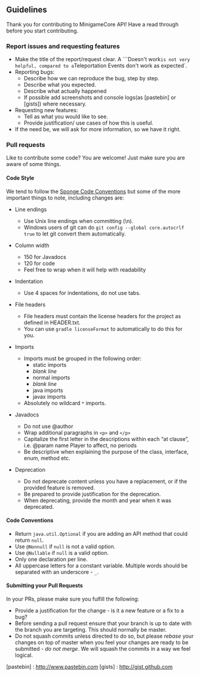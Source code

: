 Guidelines
---

Thank you for contributing to MinigameCore API! Have a read through before you start contributing.

### Report issues and requesting features
* Make the title of the report/request clear. A ```Doesn't work` is not very helpful, compared to a `Teleportation Events
don't work as expected`.
* Reporting bugs:
    * Describe how we can reproduce the bug, step by step.
    * Describe what you expected.
    * Describe what actually happened
    * If possible add screenshots and console logs(as [pastebin] or [gists]) where necessary.
* Requesting new features:
    * Tell as what you would like to see.
    * Provide justification/ use cases of how this is useful.
* If the need be, we will ask for more information, so we have it right.

### Pull requests
Like to contribute some code? You are welcome! Just make sure you are aware of some things.

#### Code Style
We tend to follow the [Sponge Code Conventions](https://docs.spongepowered.org/master/en/contributing/implementation/codestyle.html) but some of
the more important things to note, including changes are:

* Line endings
    * Use Unix line endings when committing (\n).
    * Windows users of git can do `git config --global core.autocrlf true` to let git convert them automatically.

* Column width
    * 150 for Javadocs
    * 120 for code
    * Feel free to wrap when it will help with readability

* Indentation
    * Use 4 spaces for indentations, do not use tabs.

* File headers
    * File headers must contain the license headers for the project as defined in HEADER.txt.
    * You can use `gradle licenseFormat` to automatically to do this for you.

* Imports
    * Imports must be grouped in the following order:
        * static imports
        * *blank line*
        * normal imports
        * *blank line*
        * java imports
        * javax imports
    * Absolutely no wildcard `*` imports.

* Javadocs
    * Do not use @author
    * Wrap additional paragraphs in `<p>` and `</p>`
    * Capitalize the first letter in the descriptions within each “at clause”, i.e. @param name Player to affect, no
    periods
    * Be descriptive when explaining the purpose of the class, interface, enum, method etc.

* Deprecation
    * Do not deprecate content unless you have a replacement, or if the provided feature is removed.
    * Be prepared to provide justification for the deprecation.
    * When deprecating, provide the month and year when it was deprecated.

#### Code Conventions
* Return `java.util.Optional` if you are adding an API method that could return `null`.
* Use `@Nonnull` if `null` is not a valid option.
* Use `@Nullable` if `null` is a valid option.
* Only one declaration per line.
* All uppercase letters for a constant variable. Multiple words should be separated with an underscore - `_`.

#### Submitting your Pull Requests
In your PRs, please make sure you fulfill the following:

* Provide a justification for the change - is it a new feature or a fix to a bug?
* Before sending a pull request ensure that your branch is up to date with the branch you are targeting. This should
normally be master.
* Do not squash commits unless directed to do so, but please _rebase_ your changes on top of master when you feel your
changes are ready to be submitted - _do not merge_. We will squash the commits in a way we feel logical.

[pastebin] : http://www.pastebin.com
[gists] : http://gist.github.com